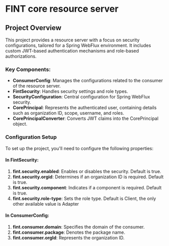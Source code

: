 # FINT core resource server

## Project Overview
This project provides a resource server with a focus on security configurations, tailored for a Spring WebFlux environment. It includes custom JWT-based authentication mechanisms and role-based authorizations.

### Key Components:
- **ConsumerConfig**: Manages the configurations related to the consumer of the resource server.
- **FintSecurity**: Handles security settings and role types.
- **SecurityConfiguration**: Central configuration for Spring WebFlux security.
- **CorePrincipal**: Represents the authenticated user, containing details such as organization ID, scope, username, and roles.
- **CorePrincipalConverter**: Converts JWT claims into the CorePrincipal object.


### Configuration Setup
To set up the project, you'll need to configure the following properties:

#### In FintSecurity:
1. **fint.security.enabled**: Enables or disables the security. Default is true.
2. **fint.security.orgid**: Determines if an organization ID is required. Default is true.
3. **fint.security.component**: Indicates if a component is required. Default is true.
4. **fint.security.role-type**: Sets the role type. Default is Client, the only other available value is Adapter

#### In ConsumerConfig:
1. **fint.consumer.domain**: Specifies the domain of the consumer.
2. **fint.consumer.package**: Denotes the package name.
3. **fint.consumer.orgId**: Represents the organization ID.
